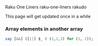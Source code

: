 Raku One Liners
raku-one-liners
rakudo

This page will get updated once in a while

### Array elements in another array

```raku
say [&&] ([||] $_ ∈ (1,2,3) for (1, 2));
```


